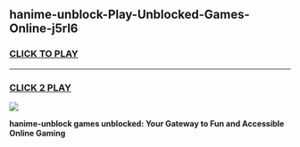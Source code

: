 
## hanime-unblock-Play-Unblocked-Games-Online-j5rl6
<h3>
<a href="https://premium76.site?title=hanime-unblock&ref=25A">CLICK TO PLAY</a></h3>
<hr>

<h3>
<a href="https://premium76.site?title=hanime-unblock&ref=25A">CLICK 2 PLAY</a>
  
</h3>

<a href="https://premium76.site?title=hanime-unblock&ref=25A"><img src="https://clearcache.store/games.png"></a>


**hanime-unblock games unblocked: Your Gateway to Fun and Accessible Online Gaming**
